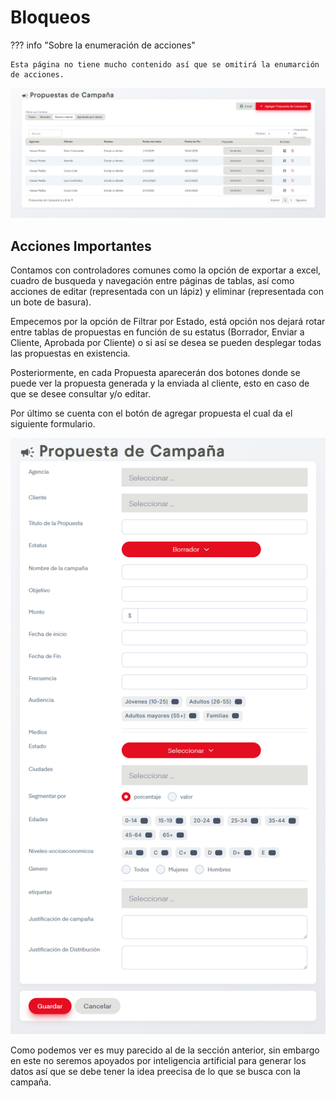 # Bloqueos

??? info "Sobre la enumeración de acciones"

    Esta página no tiene mucho contenido así que se omitirá la enumarción de acciones.



![propuestasCamp](../assets/propuestasCamp.png)

## Acciones Importantes

Contamos con controladores comunes como la opción de exportar a excel, cuadro de busqueda y navegación entre páginas de tablas, así como acciones de editar (representada con un lápiz) y eliminar (representada con un bote de basura).

Empecemos por la opción de Filtrar por Estado, está opción nos dejará rotar entre tablas de propuestas en función de su estatus (Borrador, Enviar a Cliente, Aprobada por Cliente) o si así se desea se pueden desplegar todas las propuestas en existencia.

Posteriormente, en cada Propuesta aparecerán dos botones donde se puede ver la propuesta generada y la enviada al cliente, esto en caso de que se desee consultar y/o editar.

Por último se cuenta con el botón de agregar propuesta el cual da el siguiente formulario.

![agregarPropuesta](../assets/agregarPropuesta.png)

Como podemos ver es muy parecido al de la sección anterior, sin embargo en este no seremos apoyados por inteligencia artificial para generar los datos así que se debe tener la idea preecisa de lo que se busca con la campaña.

